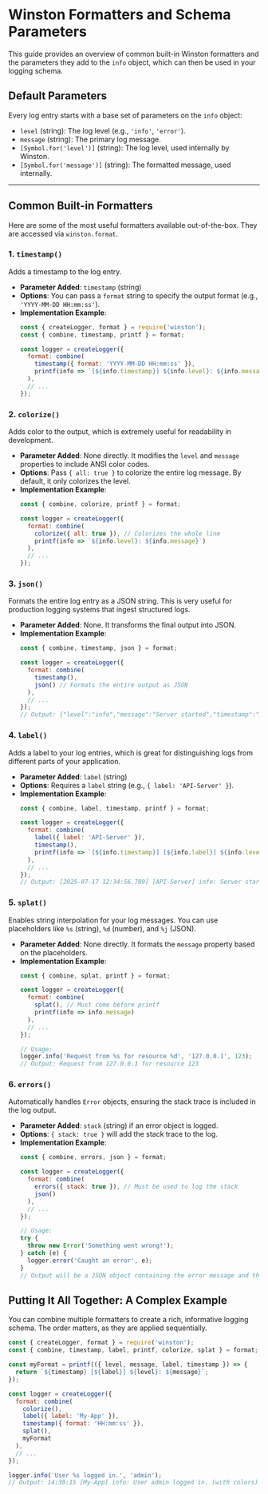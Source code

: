 # Winston Formatters and Schema Parameters

This guide provides an overview of common built-in Winston formatters and the parameters they add to the `info` object, which can then be used in your logging schema.

## Default Parameters

Every log entry starts with a base set of parameters on the `info` object:

-   `level` (string): The log level (e.g., `'info'`, `'error'`).
-   `message` (string): The primary log message.
-   `[Symbol.for('level')]` (string): The log level, used internally by Winston.
-   `[Symbol.for('message')]` (string): The formatted message, used internally.

---

## Common Built-in Formatters

Here are some of the most useful formatters available out-of-the-box. They are accessed via `winston.format`.

### 1. `timestamp()`

Adds a timestamp to the log entry.

-   **Parameter Added**: `timestamp` (string)
-   **Options**: You can pass a `format` string to specify the output format (e.g., `'YYYY-MM-DD HH:mm:ss'`).
-   **Implementation Example**:
    ```javascript
    const { createLogger, format } = require('winston');
    const { combine, timestamp, printf } = format;

    const logger = createLogger({
      format: combine(
        timestamp({ format: 'YYYY-MM-DD HH:mm:ss' }),
        printf(info => `[${info.timestamp}] ${info.level}: ${info.message}`)
      ),
      // ...
    });
    ```

### 2. `colorize()`

Adds color to the output, which is extremely useful for readability in development.

-   **Parameter Added**: None directly. It modifies the `level` and `message` properties to include ANSI color codes.
-   **Options**: Pass `{ all: true }` to colorize the entire log message. By default, it only colorizes the level.
-   **Implementation Example**:
    ```javascript
    const { combine, colorize, printf } = format;

    const logger = createLogger({
      format: combine(
        colorize({ all: true }), // Colorizes the whole line
        printf(info => `${info.level}: ${info.message}`)
      ),
      // ...
    });
    ```

### 3. `json()`

Formats the entire log entry as a JSON string. This is very useful for production logging systems that ingest structured logs.

-   **Parameter Added**: None. It transforms the final output into JSON.
-   **Implementation Example**:
    ```javascript
    const { combine, timestamp, json } = format;

    const logger = createLogger({
      format: combine(
        timestamp(),
        json() // Formats the entire output as JSON
      ),
      // ...
    });
    // Output: {"level":"info","message":"Server started","timestamp":"2025-07-17T12:34:56.789Z"}
    ```

### 4. `label()`

Adds a label to your log entries, which is great for distinguishing logs from different parts of your application.

-   **Parameter Added**: `label` (string)
-   **Options**: Requires a `label` string (e.g., `{ label: 'API-Server' }`).
-   **Implementation Example**:
    ```javascript
    const { combine, label, timestamp, printf } = format;

    const logger = createLogger({
      format: combine(
        label({ label: 'API-Server' }),
        timestamp(),
        printf(info => `[${info.timestamp}] [${info.label}] ${info.level}: ${info.message}`)
      ),
      // ...
    });
    // Output: [2025-07-17 12:34:56.789] [API-Server] info: Server started
    ```

### 5. `splat()`

Enables string interpolation for your log messages. You can use placeholders like `%s` (string), `%d` (number), and `%j` (JSON).

-   **Parameter Added**: None directly. It formats the `message` property based on the placeholders.
-   **Implementation Example**:
    ```javascript
    const { combine, splat, printf } = format;

    const logger = createLogger({
      format: combine(
        splat(), // Must come before printf
        printf(info => info.message)
      ),
      // ...
    });

    // Usage:
    logger.info('Request from %s for resource %d', '127.0.0.1', 123);
    // Output: Request from 127.0.0.1 for resource 123
    ```

### 6. `errors()`

Automatically handles `Error` objects, ensuring the stack trace is included in the log output.

-   **Parameter Added**: `stack` (string) if an error object is logged.
-   **Options**: `{ stack: true }` will add the stack trace to the log.
-   **Implementation Example**:
    ```javascript
    const { combine, errors, json } = format;

    const logger = createLogger({
      format: combine(
        errors({ stack: true }), // Must be used to log the stack
        json()
      ),
      // ...
    });

    // Usage:
    try {
      throw new Error('Something went wrong!');
    } catch (e) {
      logger.error('Caught an error', e);
    }
    // Output will be a JSON object containing the error message and the full stack trace.
    ```

## Putting It All Together: A Complex Example

You can combine multiple formatters to create a rich, informative logging schema. The order matters, as they are applied sequentially.

```javascript
const { createLogger, format } = require('winston');
const { combine, timestamp, label, printf, colorize, splat } = format;

const myFormat = printf(({ level, message, label, timestamp }) => {
  return `${timestamp} [${label}] ${level}: ${message}`;
});

const logger = createLogger({
  format: combine(
    colorize(),
    label({ label: 'My-App' }),
    timestamp({ format: 'HH:mm:ss' }),
    splat(),
    myFormat
  ),
  // ...
});

logger.info('User %s logged in.', 'admin');
// Output: 14:30:15 [My-App] info: User admin logged in. (with colors)
``` 